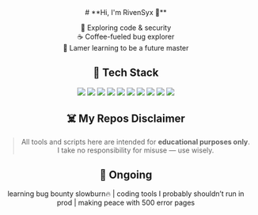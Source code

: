 
<div align="center">
# **Hi, I'm RivenSyx 👋**

🔐 Exploring code & security  
☕ Coffee-fueled bug explorer  
🐛 Lamer learning to be a future master


## 🧰 Tech Stack

<img src="https://img.shields.io/badge/-HTML5-E34F26?logo=html5&logoColor=white">
<img src="https://img.shields.io/badge/-PHP-777BB4?logo=php&logoColor=white">
<img src="https://img.shields.io/badge/-Linux-FCC624?logo=linux&logoColor=black">
<img src="https://img.shields.io/badge/-Bash-4EAA25?logo=gnu-bash&logoColor=white">
<img src="https://img.shields.io/badge/-Python-3776AB?logo=python&logoColor=white">
<img src="https://img.shields.io/badge/-JavaScript-F7DF1E?logo=javascript&logoColor=black">
<img src="https://img.shields.io/badge/-Bootstrap-7952B3?logo=bootstrap&logoColor=white">
<img src="https://img.shields.io/badge/-Laravel-FF2D20?logo=laravel&logoColor=white">
<img src="https://img.shields.io/badge/-CodeIgniter-E44D26?logo=codeigniter&logoColor=white">
<img src="https://img.shields.io/badge/-Tailwind_CSS-38B2AC?logo=tailwind-css&logoColor=white">


## ☠️ My Repos Disclaimer

> All tools and scripts here are intended for **educational purposes only**.  
> I take no responsibility for misuse — use wisely.


## 🧠 Ongoing

learning bug bounty slowburn🔥 | coding tools I probably shouldn’t run in prod | making peace with 500 error pages

</div>
